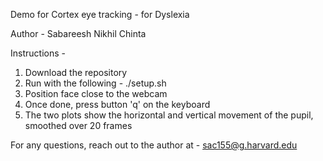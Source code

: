 Demo for Cortex eye tracking - for Dyslexia

Author - Sabareesh Nikhil Chinta


Instructions -

1. Download the repository
2. Run with the following -
		./setup.sh
3. Position face close to the webcam
4. Once done, press button 'q' on the keyboard
5. The two plots show the horizontal and vertical movement of the pupil, smoothed over 20 frames

For any questions, reach out to the author at - sac155@g.harvard.edu
